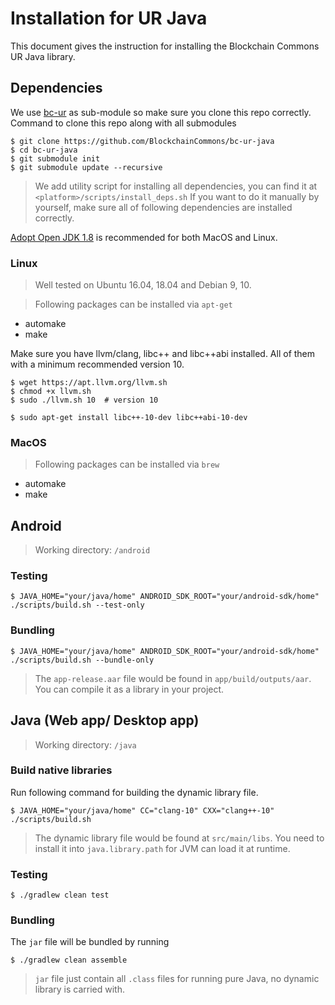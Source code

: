 # Installation for UR Java
This document gives the instruction for installing the Blockchain Commons UR Java library.

## Dependencies
We use [bc-ur](https://github.com/BlockchainCommons/bc-ur) as sub-module so make sure you clone this repo correctly.
Command to clone this repo along with all submodules
```console
$ git clone https://github.com/BlockchainCommons/bc-ur-java
$ cd bc-ur-java
$ git submodule init 
$ git submodule update --recursive
```

> We add utility script for installing all dependencies, you can find it at `<platform>/scripts/install_deps.sh`
If you want to do it manually by yourself, make sure all of following dependencies are installed correctly. 

[Adopt Open JDK 1.8](https://github.com/AdoptOpenJDK/openjdk8-binaries/releases) is recommended for both MacOS and Linux.
### Linux
> Well tested on Ubuntu 16.04, 18.04 and Debian 9, 10.

> Following packages can be installed via `apt-get`

- automake
- make

Make sure you have llvm/clang, libc++ and libc++abi installed. All of them with a minimum recommended version 10.

```console
$ wget https://apt.llvm.org/llvm.sh
$ chmod +x llvm.sh
$ sudo ./llvm.sh 10  # version 10

$ sudo apt-get install libc++-10-dev libc++abi-10-dev
```

### MacOS
> Following packages can be installed via `brew`

- automake
- make

## Android
> Working directory: `/android`

### Testing
```console
$ JAVA_HOME="your/java/home" ANDROID_SDK_ROOT="your/android-sdk/home" ./scripts/build.sh --test-only
```

### Bundling
```console
$ JAVA_HOME="your/java/home" ANDROID_SDK_ROOT="your/android-sdk/home" ./scripts/build.sh --bundle-only
```

> The `app-release.aar` file would be found in `app/build/outputs/aar`. You can compile it as a library in your project.

## Java (Web app/ Desktop app)
> Working directory: `/java`

### Build native libraries
Run following command for building the dynamic library file.
```console
$ JAVA_HOME="your/java/home" CC="clang-10" CXX="clang++-10" ./scripts/build.sh
```

> The dynamic library file would be found at `src/main/libs`. You need to install it into `java.library.path` for JVM can load it at runtime.

### Testing
```console
$ ./gradlew clean test
```

### Bundling
The `jar` file will be bundled by running
```console
$ ./gradlew clean assemble
```

> `jar` file just contain all `.class` files for running pure Java, no dynamic library is carried with.